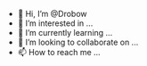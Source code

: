 - 👋 Hi, I’m @Drobow
- 👀 I’m interested in ...
- 🌱 I’m currently learning ...
- 💞️ I’m looking to collaborate on ...
- 📫 How to reach me ...

<!---README.md
Drobow/Drobow is a ✨ special ✨ repository because its `README.md` (this file) appears on your GitHub profile.
You can click the Preview link to take a look at your changes.
--->
